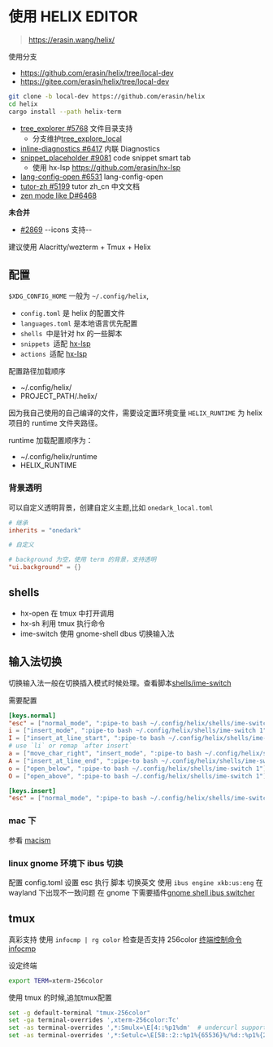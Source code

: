 使用 HELIX EDITOR
===


> https://erasin.wang/helix/

使用分支
- <https://github.com/erasin/helix/tree/local-dev>
- <https://gitee.com/erasin/helix/tree/local-dev>

```sh
git clone -b local-dev https://github.com/erasin/helix
cd helix
cargo install --path helix-term
```

- [tree_explorer #5768](https://github.com/helix-editor/helix/pull/5768) 文件目录支持
  - 分支维护[tree_explore_local](https://gitee.com/erasin/helix/tree/tree_explore_local)
- [inline-diagnostics #6417](https://github.com/helix-editor/helix/pull/6417) 内联 Diagnostics
- [snippet_placeholder #9081](https://github.com/helix-editor/helix/pull/9801) code snippet smart tab
  - 使用 hx-lsp <https://github.com/erasin/hx-lsp>
- [lang-config-open #6531](https://github.com/erasin/helix/lang-config-open) lang-config-open
- [tutor-zh #5199](https://github.com/erasin/helix/tree/tutor-zh) tutor zh_cn 中文文档
- [zen mode like D#6468](https://github.com/helix-editor/helix/discussions/6468)

**未合并**

- [#2869](https://github.com/helix-editor/helix/pull/2869) --icons 支持--

建议使用 Alacritty/wezterm + Tmux + Helix

## 配置

`$XDG_CONFIG_HOME` 一般为 `~/.config/helix`, 

- `config.toml` 是 helix 的配置文件
- `languages.toml` 是本地语言优先配置
- `shells `中是针对 hx 的一些脚本
- `snippets `适配 [hx-lsp](https://github.com/erasin/hx-lsp)
- `actions `适配 [hx-lsp](https://github.com/erasin/hx-lsp)

配置路径加载顺序

- ~/.config/helix/
- PROJECT_PATH/.helix/

因为我自己使用的自己编译的文件，需要设定置环境变量 `HELIX_RUNTIME` 为 helix 项目的 runtime 文件夹路径。

runtime 加载配置顺序为：

- ~/.config/helix/runtime
- HELIX_RUNTIME

### 背景透明

可以自定义透明背景，创建自定义主题,比如 `onedark_local.toml`

```toml
# 继承
inherits = "onedark"

# 自定义

# background 为空，使用 term 的背景，支持透明
"ui.background" = {}
```

## shells

- hx-open 在 tmux 中打开调用
- hx-sh 利用 tmux 执行命令
- ime-switch 使用 gnome-shell dbus 切换输入法


## 输入法切换

切换输入法一般在切换插入模式时候处理。查看脚本[shells/ime-switch](shells/ime-switch)

需要配置

```toml
[keys.normal]
"esc" = ["normal_mode", ":pipe-to bash ~/.config/helix/shells/ime-switch"]
i = ["insert_mode", ":pipe-to bash ~/.config/helix/shells/ime-switch 1"]
I = ["insert_at_line_start", ":pipe-to bash ~/.config/helix/shells/ime-switch 1"]
# use `li` or remap `after insert`
a = ["move_char_right", "insert_mode", ":pipe-to bash ~/.config/helix/shells/ime-switch 1"]
A = ["insert_at_line_end", ":pipe-to bash ~/.config/helix/shells/ime-switch 1"]
o = ["open_below", ":pipe-to bash ~/.config/helix/shells/ime-switch 1"]
O = ["open_above", ":pipe-to bash ~/.config/helix/shells/ime-switch 1"]

[keys.insert]
"esc" = ["normal_mode", ":pipe-to bash ~/.config/helix/shells/ime-switch"]
```

### mac 下

参看 [macism](https://github.com/laishulu/macism)

### linux gnome 环境下 ibus 切换 

配置 config.toml 设置 esc 执行 脚本 切换英文
使用 `ibus engine xkb:us:eng` 在 wayland 下出现不一致问题
在 gnome 下需要插件[gnome shell ibus switcher](https://github.com/kevinhwang91/gnome-shell-ibus-switcher)


## tmux 

真彩支持
使用 `infocmp | rg color` 检查是否支持 256color [终端控制命令 infocmp](http://manual.51yip.com/shell/terminalccmds.html) 

设定终端

```bash
export TERM=xterm-256color 
```

使用 tmux 的时候,追加tmux配置 

```bash
set -g default-terminal "tmux-256color"
set -ga terminal-overrides ',xterm-256color:Tc'
set -as terminal-overrides ',*:Smulx=\E[4::%p1%dm'  # undercurl support
set -as terminal-overrides ',*:Setulc=\E[58::2::%p1%{65536}%/%d::%p1%{256}%/%{255}%&%d::%p1%{255}%&%d%;m'  # underscore colours - needs tmux-3.0
```
